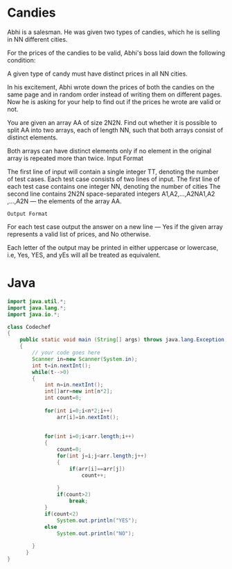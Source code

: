 # Candies

Abhi is a salesman. He was given two types of candies, which he is selling in NN different cities.

For the prices of the candies to be valid, Abhi's boss laid down the following condition:

A given type of candy must have distinct prices in all NN cities.

In his excitement, Abhi wrote down the prices of both the candies on the same page and in random order instead of writing them on different pages. Now he is asking for your help to find out if the prices he wrote are valid or not.

You are given an array AA of size 2N2N. Find out whether it is possible to split AA into two arrays, each of length NN, such that both arrays consist of distinct elements.

Both arrays can have distinct elements only if no element in the original array is repeated more than twice. Input Format

The first line of input will contain a single integer TT, denoting the number of test cases.
Each test case consists of two lines of input.
    The first line of each test case contains one integer NN, denoting the number of cities
    The second line contains 2N2N space-separated integers A1,A2,…,A2NA1​,A2​,…,A2N​ — the elements of the array AA.

    Output Format

For each test case output the answer on a new line — Yes if the given array represents a valid list of prices, and No otherwise.

Each letter of the output may be printed in either uppercase or lowercase, i.e, Yes, YES, and yEs will all be treated as equivalent.

# Java
```java
import java.util.*;
import java.lang.*;
import java.io.*;

class Codechef
{
	public static void main (String[] args) throws java.lang.Exception
	{
		// your code goes here
        Scanner in=new Scanner(System.in);
        int t=in.nextInt();
        while(t-->0)
        {
            int n=in.nextInt();
            int[]arr=new int[n*2];
            int count=0;
            
            for(int i=0;i<n*2;i++)
                arr[i]=in.nextInt();
            
            
            for(int i=0;i<arr.length;i++)
            {
                count=0;
                for(int j=i;j<arr.length;j++)
                {
                    if(arr[i]==arr[j])
                        count++;
                   
                }
                if(count>2)
                    break;
            }
            if(count<2)
                System.out.println("YES");
            else
                System.out.println("NO");   
            
        }
	  }
}
```
